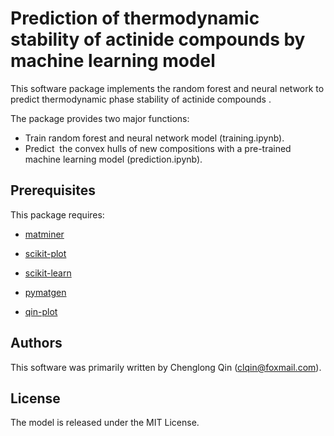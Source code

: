 # Prediction of thermodynamic stability of actinide compounds by machine learning model 

This software package implements the random forest and neural network  to predict thermodynamic phase stability of actinide compounds . 

The package provides two major functions:

- Train  random forest and neural network model (training.ipynb).
- Predict  the convex hulls  of new compositions with a pre-trained machine learning model (prediction.ipynb).



##  Prerequisites

This package requires:

- [matminer](https://hackingmaterials.lbl.gov/matminer)

- [scikit-plot](https://pypi.org/project/scikit-plot/)

- [scikit-learn](http://scikit-learn.org/stable/)

- [pymatgen](http://pymatgen.org)

- [qin-plot](https://pypi.org/project/qin-plot/) 

  

## Authors

This software was primarily written by Chenglong Qin (clqin@foxmail.com).



## License

The model is released under the MIT License.



